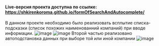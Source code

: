 #### Live-версия проекта доступна по ссылке: https://shkirenkoroma.github.io/formOfSearchAndAutocomplete/

В данном проекте необходимо было реализовать всплытие списка-подсказки (список похожих наименованний компаний) при вводе информации.
![image](https://user-images.githubusercontent.com/61347452/226213524-9fc66541-2b2d-4438-9b5b-6658661e2f70.png)
![image](https://user-images.githubusercontent.com/61347452/226213630-2a866e07-1222-464b-aad0-e8851de23c11.png)
Второй частью реализовано автоподстановка данных при выборе той или иной компании
![image](https://user-images.githubusercontent.com/61347452/226213676-49f5984e-1a6b-422e-9b8b-29e4af6edcc7.png)
